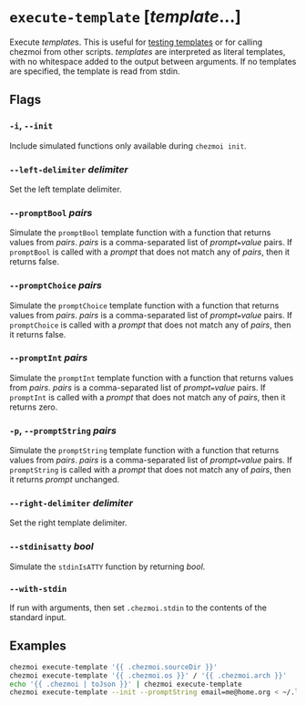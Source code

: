 # `execute-template` [*template*...]

Execute *template*s. This is useful for [testing templates][testing] or for
calling chezmoi from other scripts. *templates* are interpreted as literal
templates, with no whitespace added to the output between arguments. If no
templates are specified, the template is read from stdin.

## Flags

### `-i`, `--init`

Include simulated functions only available during `chezmoi init`.

### `--left-delimiter` *delimiter*

Set the left template delimiter.

### `--promptBool` *pairs*

Simulate the `promptBool` template function with a function that returns values
from *pairs*. *pairs* is a comma-separated list of *prompt*`=`*value* pairs. If
`promptBool` is called with a *prompt* that does not match any of *pairs*, then
it returns false.

### `--promptChoice` *pairs*

Simulate the `promptChoice` template function with a function that returns
values from *pairs*. *pairs* is a comma-separated list of *prompt*`=`*value*
pairs. If `promptChoice` is called with a *prompt* that does not match any of
*pairs*, then it returns false.

### `--promptInt` *pairs*

Simulate the `promptInt` template function with a function that returns values
from *pairs*. *pairs* is a comma-separated list of *prompt*`=`*value* pairs. If
`promptInt` is called with a *prompt* that does not match any of *pairs*, then
it returns zero.

### `-p`, `--promptString` *pairs*

Simulate the `promptString` template function with a function that returns
values from *pairs*. *pairs* is a comma-separated list of *prompt*`=`*value*
pairs. If `promptString` is called with a *prompt* that does not match any of
*pairs*, then it returns *prompt* unchanged.

### `--right-delimiter` *delimiter*

Set the right template delimiter.

### `--stdinisatty` *bool*

Simulate the `stdinIsATTY` function by returning *bool*.

### `--with-stdin`

If run with arguments, then set `.chezmoi.stdin` to the contents of the standard
input.

## Examples

```sh
chezmoi execute-template '{{ .chezmoi.sourceDir }}'
chezmoi execute-template '{{ .chezmoi.os }}' / '{{ .chezmoi.arch }}'
echo '{{ .chezmoi | toJson }}' | chezmoi execute-template
chezmoi execute-template --init --promptString email=me@home.org < ~/.local/share/chezmoi/.chezmoi.toml.tmpl
```

[testing]: /user-guide/templating.md#testing-templates
